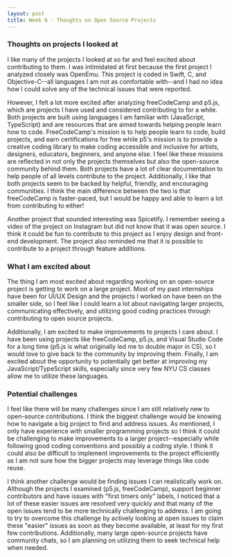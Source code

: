 ```yaml
---
layout: post
title: Week 6 - Thoughts on Open Source Projects
---
```


### Thoughts on projects I looked at
I like many of the projects I looked at so far and feel excited about contributing to them. I was intimidated at first because the first project I analyzed closely was OpenEmu. This project is coded in Swift, C, and Objective-C--all languages I am not as comfortable with--and I had no idea how I could solve any of the technical issues that were reported. 
<!--more-->

However, I felt a lot more excited after analyzing freeCodeCamp and p5.js, which are projects I have used and considered contributing to for a while. Both projects are built using languages I am familiar with (JavaScript, TypeScript) and are resources that are aimed towards helping people learn how to code. FreeCodeCamp's mission is to help people learn to code, build projects, and earn certifications for free while p5's mission is to provide a creative coding library to make coding accessible and inclusive for artists, designers, educators, beginners, and anyone else. I feel like these missions are reflected in not only the projects themselves but also the open-source community behind them. Both projects have a lot of clear documentation to help people of all levels contribute to the project. Additionally, I like that both projects seem to be backed by helpful, friendly, and encouraging communities. I think the main difference between the two is that freeCodeCamp is faster-paced, but I would be happy and able to learn a lot from contributing to either!

Another project that sounded interesting was Spicetify. I remember seeing a video of the project on Instagram but did not know that it was open source. I think it could be fun to contribute to this project as I enjoy design and front-end development. The project also reminded me that it is possible to contribute to a project through feature additions.

### What I am excited about
The thing I am most excited about regarding working on an open-source project is getting to work on a large project. Most of my past internships have been for UI/UX Design and the projects I worked on have been on the smaller side, so I feel like I could learn a lot about navigating larger projects, communicating effectively, and utilizing good coding practices through contributing to open source projects. 

Additionally, I am excited to make improvements to projects I care about. I have been using projects like freeCodeCamp, p5.js, and Visual Studio Code for a long time (p5.js is what originally led me to double major in CS), so I would love to give back to the community by improving them. Finally, I am excited about the opportunity to potentially get better at improving my JavaScript/TypeScript skills, especially since very few NYU CS classes allow me to utilize these languages.

### Potential challenges
I feel like there will be many challenges since I am still relatively new to open-source contributions. I think the biggest challenge would be knowing how to navigate a big project to find and address issues. As mentioned, I only have experience with smaller programming projects so I think it could be challenging to make improvements to a larger project--especially while following good coding conventions and possibly a coding style. I think it could also be difficult to implement improvements to the project efficiently as I am not sure how the bigger projects may leverage things like code reuse.

I think another challenge would be finding issues I can realistically work on. Although the projects I examined (p5.js, freeCodeCamp), support beginner contributors and have issues with "first timers only" labels, I noticed that a lot of these easier issues are resolved very quickly and that many of the open issues tend to be more technically challenging to address. I am going to try to overcome this challenge by actively looking at open issues to claim these "easier" issues as soon as they become available, at least for my first few contributions. Additionally, many large open-source projects have community chats, so I am planning on utilizing them to seek technical help when needed.